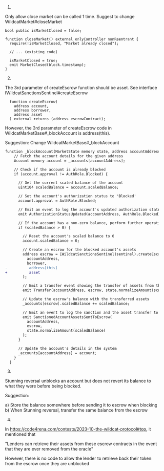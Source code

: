 1.

Only allow close market can be called 1 time. Suggest to change WildcatMarket#closeMarket

```
bool public isMarketClosed = false;

function closeMarket() external onlyController nonReentrant {
  require(!isMarketClosed, "Market already closed");
  
  // ... (existing code)
  
  isMarketClosed = true;
  emit MarketClosed(block.timestamp);
}
```

2.

The 3rd parameter of createEscrow function should be asset. See interface IWildcatSanctionsSentinel#createEscrow

```solidity
  function createEscrow(
    address account,
    address borrower,
    address asset
  ) external returns (address escrowContract);
```

However, the 3rd parameter of createEscrow code in WildcatMarketBase#_blockAccount is address(this).

Suggestion: Change WildcatMarketBase#_blockAccount

```diff
function _blockAccount(MarketState memory state, address accountAddress) internal {
    // Fetch the account details for the given address
    Account memory account = _accounts[accountAddress];

    // Check if the account is already blocked
    if (account.approval != AuthRole.Blocked) {

      // Get the current scaled balance of the account
      uint104 scaledBalance = account.scaledBalance;

      // Set the account's authorization status to 'Blocked'
      account.approval = AuthRole.Blocked;

      // Emit an event to log the account's updated authorization status
      emit AuthorizationStatusUpdated(accountAddress, AuthRole.Blocked);

      // If the account has a non-zero balance, perform further operations
      if (scaledBalance > 0) {

        // Reset the account's scaled balance to 0
        account.scaledBalance = 0;

        // Create an escrow for the blocked account's assets
        address escrow = IWildcatSanctionsSentinel(sentinel).createEscrow(
          accountAddress,
          borrower,
-          address(this)
+          asset
        );

        // Emit a transfer event showing the transfer of assets from the account to the escrow
        emit Transfer(accountAddress, escrow, state.normalizeAmount(scaledBalance));

        // Update the escrow's balance with the transferred assets
        _accounts[escrow].scaledBalance += scaledBalance;

        // Emit an event to log the sanction and the asset transfer to the escrow
        emit SanctionedAccountAssetsSentToEscrow(
          accountAddress,
          escrow,
          state.normalizeAmount(scaledBalance)
        );
      }

      // Update the account's details in the system
      _accounts[accountAddress] = account;
    }
  }
```

3.

Stunning reversal unblocks an account but does not revert its balance to what they were before being blocked. 

Suggestion:

a) Store the balance somewhere before sending it to escrow when blocking
b) When Stunning reversal, transfer the same balance from the escrow

4.

In https://code4rena.com/contests/2023-10-the-wildcat-protocol#top, it mentioned that

"Lenders can retrieve their assets from these escrow contracts in the event that they are ever removed from the oracle"

However, there is no code to allow the lender to retrieve back their token from the escrow once they are unblocked